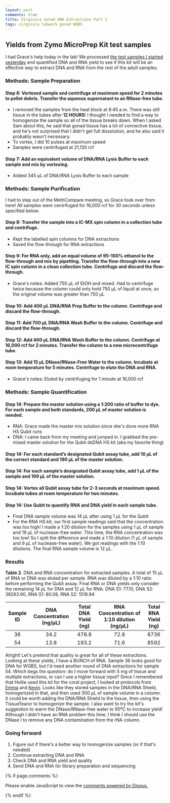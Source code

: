 ```yaml
---
layout: post
comments: true
title: Virginica Gonad DNA Extractions Part 2
tags: virginica labwork gonad WGBS
---
```


## Yields from Zymo MicroPrep Kit test samples

I had Grace's help today in the lab! We processed [the test samples I started yesterday](https://yaaminiv.github.io/Virginica-Gonad-DNA-Extractions/) and quantified DNA and RNA yield to see if this kit will be an effective way to extract DNA and RNA from the rest of the adult samples.

### Methods: Sample Preparation

#### Step 6: Vortexed sample and centrifuge at maximum speed for 2 minutes to pellet debris. Transfer the aqueous supernatant to an RNase-free tube.

- I removed the samples from the heat block at 8:45 a.m. There was still tissue in the tubes after **12 HOURS**! I thought I needed to find a way to homogenize the sample so all of the tissue breaks down. When I asked Sam about this, he said that gonad tissue has a lot of connective tissue, and he's not surprised that I didn't get full dissolution, and he also said it probably wasn't necessary.
- To vortex, I did 10 pulses at maximum speed
- Samples were centrifuged at 21,130 rcf

#### Step 7: Add an equivalent volume of DNA/RNA Lysis Buffer to each sample and mix by vortexing.

- Added 345 µL of DNA/RNA Lysis Buffer to each sample

### Methods: Sample Purification

I had to step out of the MethCompare meeting, so Grace took over from here! All samples were centrifuged for 16,000 rcf for 30 seconds unless specified below.

#### Step 8: Transfer the sample into a IC-MX spin column in a collection tube and centrifuge. 

- Kept the labelled spin columns for DNA extractions
- Saved the flow-through for RNA extractions

#### Step 9: For RNA only, add an equal volume of 95-100% ethanol to the flow-through and mix by pipetting. Transfer the flow-through into a new IC spin column in a clean collection tube. Centrifuge and discard the flow-through.

- Grace's notes: Added 750 µL of EtOH and mixed. Had to centrifuge twice because the column could only hold 750 µL of liquid at once, so the original volume was greater than 750 µL

#### Step 10: Add 400 µL DNA/RNA Prep Buffer to the column. Centrifuge and discard the flow-through.

#### Step 11: Add 700 µL DNA/RNA Wash Buffer to the column. Centrifuge and discard the flow-through.

#### Step 12: Add 400 µL DNA/RNA Wash Buffer to the column. Centrifuge at 16,000 rcf for 2 minutes. Transfer the column to a new microcentrifuge tube.

#### Step 13: Add 15 µL DNase/RNase-Free Water to the column. Incubate at room temperature for 5 minutes. Centrifuge to elute the DNA and RNA.

- Grace's notes: Eluted by centrifuging for 1 minute at 16,000 rcf

### Methods: Sample Quantification

#### Step 14: Prepare the master solution using a 1:200 ratio of buffer to dye. For each sample and both standards, 200 µL of master solution is needed.

- RNA: Grace made the master mix solution since she's done more RNA HS Qubit runs
- DNA: I came back from my meeting and jumped in. I grabbed the pre-mixed master solution for the Qubit dsDNA HS kit (aka my favorite thing)

#### Step 14: For each standard’s designated Qubit assay tube, add 10 µL of the correct standard and 190 µL of the master solution.

#### Step 14: For each sample’s designated Qubit assay tube, add 1 µL of the sample and 199 µL of the master solution. 

#### Step 14: Vortex all Qubit assay tube for 2-3 seconds at maximum speed. Incubate tubes at room temperature for two minutes.

#### Step 14: Use Qubit to quantify RNA and DNA yield in each sample tube.

- Final DNA sample volume was 14 µL after using 1 µL for the Qubit
- For the RNA HS kit, our first sample readings said that the concentration was too high! I made a 1:20 dilution for the samples using 1 µL of sample and 19 µL of nuclease-free water. This time, the RNA concentration was too low! So I split the difference and made a 1:10 dilution (1 µL of sample and 9 µL of nuclease-free water). We got readings with the 1:10 dilutions. The final RNA sample volume is 12 µL.

### Results

**Table 2**. DNA and RNA concentration for extracted samples. A total of 15 µL of RNA or DNA was eluted per sample. RNA was diluted by a 1:10 ratio before performing the Qubit assay. Final RNA or DNA yields only consider the remaining 14 µL for DNA and 12 µL for RNA. DNA S1: 77.10, DNA S2: 38263.90, RNA S1: 80.08, RNA S2: 1518.94

| **Sample ID** | **DNA Concentration (ng/µL)** | **Total DNA Yield (ng)** | **RNA Concentration of 1:10 dilution (ng/µL)** | **Total RNA Yield (ng)** |
|:-------------:|:-----------------------------:|:------------------------:|:----------------------------------------------:|:------------------------:|
|       36      |              34.2             |           478.8          |                       72.8                     |           8736           |
|       54      |              13.8             |           193.2          |                       71.6                     |           8592           |

Alright! Let's pretend that quality is great for all of these extractions. Looking at these yields, I have a BUNCH of RNA. Sample 36 looks good for DNA for WGBS, but I'd need another round of DNA extractions for sample 54. Which begs the question: do I move forward with 5 mg of tissue and multiple extractions, or can I use a higher tissue input? Since I remembered that Hollie used this kit for the coral project, I looked at protocols from [Emma](https://github.com/emmastrand/EmmaStrand_Notebook/blob/master/_posts/2019-06-05-Soft-and-Hard-Homogenization-Protocol.md) and [Kevin](https://github.com/kevinhwong1/KevinHWong_Notebook/blob/master/_posts/2019-03-03-Zymo-Quick-DNA-Mini-Prep-Kit-Troubleshooting-on-Adult-P.-astreoides.md). Looks like they stored samples in the DNA/RNA Shield, homogenized in that, and then used 300 µL of sample volume in a column. It could be worth adding the DNA/RNA Shield to the tissue, then using the TissueTearor to homogenize the sample. I also want to try the kit's suggestion to warm the DNase/RNase-free water to 95ºC to increase yield! Although I didn't have an RNA problem this time, I think I should use the DNase I to remove any DNA contamination from the rNA column.

### Going forward

1. Figure out if there's a better way to homogenize samples (or if that's needed)
3. Continue extracting DNA and RNA
2. Check DNA and RNA yield and quality
3. Send DNA and RNA for library preparation and sequencing

{% if page.comments %}

<div id="disqus_thread"></div>
<script>

/**
*  RECOMMENDED CONFIGURATION VARIABLES: EDIT AND UNCOMMENT THE SECTION BELOW TO INSERT DYNAMIC VALUES FROM YOUR PLATFORM OR CMS.
*  LEARN WHY DEFINING THESE VARIABLES IS IMPORTANT: https://disqus.com/admin/universalcode/#configuration-variables*/
/*
var disqus_config = function () {
this.page.url = PAGE_URL;  // Replace PAGE_URL with your page's canonical URL variable
this.page.identifier = PAGE_IDENTIFIER; // Replace PAGE_IDENTIFIER with your page's unique identifier variable
};
*/
(function() { // DON'T EDIT BELOW THIS LINE
var d = document, s = d.createElement('script');
s.src = 'https://the-responsible-grad-student.disqus.com/embed.js';
s.setAttribute('data-timestamp', +new Date());
(d.head || d.body).appendChild(s);
})();
</script>
<noscript>Please enable JavaScript to view the <a href="https://disqus.com/?ref_noscript">comments powered by Disqus.</a></noscript>

{% endif %}

<script id="dsq-count-scr" src="//the-responsible-grad-student.disqus.com/count.js" async></script>
